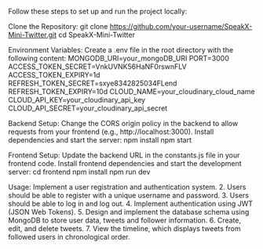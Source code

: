 Follow these steps to set up and run the project locally:

Clone the Repository:
git clone https://github.com/your-username/SpeakX-Mini-Twitter.git
cd SpeakX-Mini-Twitter

Environment Variables: Create a .env file in the root directory with the following content:
MONGODB_URI=your_mongoDB_URI
PORT=3000
ACCESS_TOKEN_SECRET=VnkUVNK56HaNF0rswnFLV
ACCESS_TOKEN_EXPIRY=1d
REFRESH_TOKEN_SECRET=sxye8342825034FLend
REFRESH_TOKEN_EXPIRY=10d
CLOUD_NAME=your_cloudinary_cloud_name
CLOUD_API_KEY=your_cloudinary_api_key
CLOUD_API_SECRET=your_cloudinary_api_secret

Backend Setup:
Change the CORS origin policy in the backend to allow requests from your frontend (e.g., http://localhost:3000).
Install dependencies and start the server:
npm install
npm start

Frontend Setup:
Update the backend URL in the constants.js file in your frontend code.
Install frontend dependencies and start the development server:
cd frontend
npm install
npm run dev

Usage:
Implement a user registration and authentication system.
2. Users should be able to register with a unique username and password.
3. Users should be able to log in and log out.
4. Implement authentication using JWT (JSON Web Tokens).
5. Design and implement the database schema using MongoDB to store user data, tweets
and follower information.
6. Create, edit, and delete tweets.
7. View the timeline, which displays tweets from followed users in chronological order.
